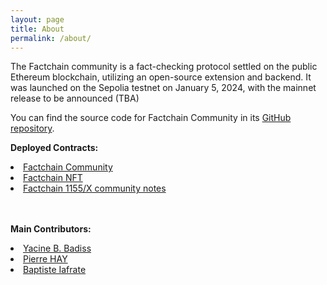 ```yaml
---
layout: page
title: About
permalink: /about/
---
```


The Factchain community is a fact-checking protocol settled on the public Ethereum blockchain, utilizing an open-source extension and backend.
It was launched on the Sepolia testnet on January 5, 2024, with the mainnet release to be announced (TBA)

You can find the source code for Factchain Community in its [GitHub repository](https://github.com/factchain/factchain-community).

**Deployed Contracts:**
<li><a href="https://sepolia.etherscan.io/address/0xdf313EE4bd708112b33016eA3eadba2FCaB73DAe">Factchain Community</a></li>
<li><a href="https://sepolia.etherscan.io/address/0xcd4Fb4D8d5a0f48D77Ae0429d544069B38397A70">Factchain NFT</a></li>
<li><a href="https://sepolia.etherscan.io/address/0x16F088aF2eF04580451b50fBAB418AB218fC1452">Factchain 1155/X community notes</a></li>
<br/><br/>

**Main Contributors:**

<li> <a href="https://twitter.com/YBadiss">Yacine B. Badiss</a></li>
<li> <a href="https://twitter.com/rektorship">Pierre HAY</a></li>
<li> <a href="https://twitter.com/copeverse">Baptiste Iafrate</a></li>
